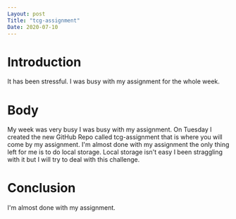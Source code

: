 ```yaml
---
Layout: post
Title: "tcg-assignment"
Date: 2020-07-10
---
```

# Introduction

It has been stressful. I was busy with my assignment for the whole week.

# Body

My week was very busy I was busy with my assignment.
On Tuesday I created the new GitHub Repo called tcg-assignment that is where you will come by my assignment.
I'm almost done with my assignment the only thing left for me is to do local storage.
Local storage isn't easy I been straggling with it but I will try to deal with this challenge.
 
 # Conclusion

I'm almost done with my assignment.
